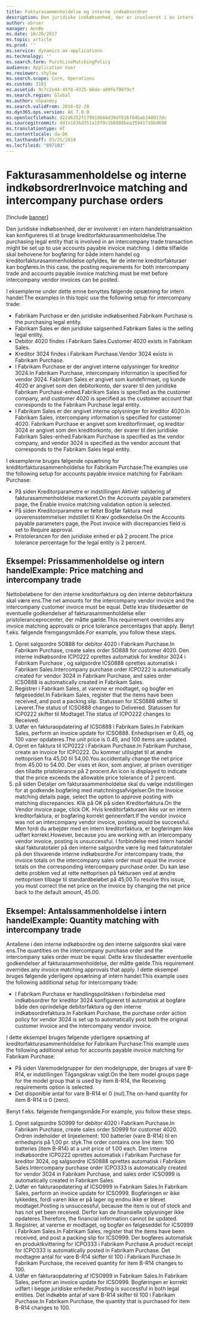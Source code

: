```yaml
---
title: Fakturasammenholdelse og interne indkøbsordrer
description: Den juridiske indkøbsenhed, der er involveret i en intern handelstransaktion kan konfigureres til at bruge kreditorfakturasammenholdelse. I dette tilfælde skal behovene for bogføring for både intern handel og kreditorfakturasammenholdelse opfyldes, før de interne kreditorfakturaer kan bogføres.
author: abruer
manager: AnnBe
ms.date: 10/26/2017
ms.topic: article
ms.prod: ''
ms.service: dynamics-ax-applications
ms.technology: ''
ms.search.form: PurchLineMatchingPolicy
audience: Application User
ms.reviewer: shylaw
ms.search.scope: Core, Operations
ms.custom: 3101
ms.assetid: 9c7c2e44-45f8-4325-b6de-a09fe790f9cf
ms.search.region: Global
ms.author: shpandey
ms.search.validFrom: 2016-02-28
ms.dyn365.ops.version: AX 7.0.0
ms.openlocfilehash: d22d6352f179919666d39df816f04bab340017dc
ms.sourcegitcommit: dd1e1636d351a15f9c1b6808bea359417a9bd690
ms.translationtype: HT
ms.contentlocale: da-DK
ms.lasthandoff: 03/25/2019
ms.locfileid: "897103"
---
```

# <a name="invoice-matching-and-intercompany-purchase-orders"></a><span data-ttu-id="ee046-104">Fakturasammenholdelse og interne indkøbsordrer</span><span class="sxs-lookup"><span data-stu-id="ee046-104">Invoice matching and intercompany purchase orders</span></span>

[!include [banner](../includes/banner.md)]

<span data-ttu-id="ee046-105">Den juridiske indkøbsenhed, der er involveret i en intern handelstransaktion kan konfigureres til at bruge kreditorfakturasammenholdelse.</span><span class="sxs-lookup"><span data-stu-id="ee046-105">The purchasing legal entity that is involved in an intercompany trade transaction might be set up to use accounts payable invoice matching.</span></span> <span data-ttu-id="ee046-106">I dette tilfælde skal behovene for bogføring for både intern handel og kreditorfakturasammenholdelse opfyldes, før de interne kreditorfakturaer kan bogføres.</span><span class="sxs-lookup"><span data-stu-id="ee046-106">In this case, the posting requirements for both intercompany trade and accounts payable invoice matching must be met before intercompany vendor invoices can be posted.</span></span>

<span data-ttu-id="ee046-107">I eksemplerne under dette emne benyttes følgende opsætning for intern handel:</span><span class="sxs-lookup"><span data-stu-id="ee046-107">The examples in this topic use the following setup for intercompany trade:</span></span>
-   <span data-ttu-id="ee046-108">Fabrikam Purchase er den juridiske indkøbsenhed.</span><span class="sxs-lookup"><span data-stu-id="ee046-108">Fabrikam Purchase is the purchasing legal entity.</span></span>
-   <span data-ttu-id="ee046-109">Fabrikam Sales er den juridiske salgsenhed.</span><span class="sxs-lookup"><span data-stu-id="ee046-109">Fabrikam Sales is the selling legal entity.</span></span>
-   <span data-ttu-id="ee046-110">Debitor 4020 findes i Fabrikam Sales.</span><span class="sxs-lookup"><span data-stu-id="ee046-110">Customer 4020 exists in Fabrikam Sales.</span></span>
-   <span data-ttu-id="ee046-111">Kreditor 3024 findes i Fabrikam Purchase.</span><span class="sxs-lookup"><span data-stu-id="ee046-111">Vendor 3024 exists in Fabrikam Purchase.</span></span>
-   <span data-ttu-id="ee046-112">I Fabrikam Purchase er der angivet interne oplysninger for kreditor 3024.</span><span class="sxs-lookup"><span data-stu-id="ee046-112">In Fabrikam Purchase, intercompany information is specified for vendor 3024.</span></span> <span data-ttu-id="ee046-113">Fabrikam Sales er angivet som kundefirmaet, og kunde 4020 er angivet som den debitorkonto, der svarer til den juridiske Fabrikam Purchase-enhed.</span><span class="sxs-lookup"><span data-stu-id="ee046-113">Fabrikam Sales is specified as the customer company, and customer 4020 is specified as the customer account that corresponds to the Fabrikam Purchase legal entity.</span></span>
-   <span data-ttu-id="ee046-114">I Fabrikam Sales er der angivet interne oplysninger for kreditor 4020.</span><span class="sxs-lookup"><span data-stu-id="ee046-114">In Fabrikam Sales, intercompany information is specified for customer 4020.</span></span> <span data-ttu-id="ee046-115">Fabrikam Purchase er angivet som kreditorfirmaet, og kreditor 3024 er angivet som den kreditorkonto, der svarer til den juridiske Fabrikam Sales-enhed.</span><span class="sxs-lookup"><span data-stu-id="ee046-115">Fabrikam Purchase is specified as the vendor company, and vendor 3024 is specified as the vendor account that corresponds to the Fabrikam Sales legal entity.</span></span>

<span data-ttu-id="ee046-116">I eksemplerne bruges følgende opsætning for kreditorfakturasammenholdelse for Fabrikam Purchase:</span><span class="sxs-lookup"><span data-stu-id="ee046-116">The examples use the following setup for accounts payable invoice matching for Fabrikam Purchase:</span></span>
-   <span data-ttu-id="ee046-117">På siden Kreditorparametre er indstillingen Aktivér validering af fakturasammenholdelse markeret.</span><span class="sxs-lookup"><span data-stu-id="ee046-117">On the Accounts payable parameters page, the Enable invoice matching validation option is selected.</span></span>
-   <span data-ttu-id="ee046-118">På siden Kreditorparametre er feltet Bogfør faktura med uoverensstemmelser indstillet til Kræv godkendelse.</span><span class="sxs-lookup"><span data-stu-id="ee046-118">On the Accounts payable parameters page, the Post invoice with discrepancies field is set to Require approval.</span></span>
-   <span data-ttu-id="ee046-119">Pristolerancen for den juridiske enhed er på 2 procent.</span><span class="sxs-lookup"><span data-stu-id="ee046-119">The price tolerance percentage for the legal entity is 2 percent.</span></span>

## <a name="example-price-matching-and-intercompany-trade"></a><span data-ttu-id="ee046-120">Eksempel: Prissammenholdelse og intern handel</span><span class="sxs-lookup"><span data-stu-id="ee046-120">Example: Price matching and intercompany trade</span></span>
<span data-ttu-id="ee046-121">Nettobeløbene for den interne kreditorfaktura og den interne debitorfaktura skal være ens.</span><span class="sxs-lookup"><span data-stu-id="ee046-121">The net amounts for the intercompany vendor invoice and the intercompany customer invoice must be equal.</span></span> <span data-ttu-id="ee046-122">Dette krav tilsidesætter de eventuelle godkendelser af fakturasammenholdelse eller pristoleranceprocenter, der måtte gælde.</span><span class="sxs-lookup"><span data-stu-id="ee046-122">This requirement overrides any invoice matching approvals or price tolerance percentages that apply.</span></span> <span data-ttu-id="ee046-123">Benyt f.eks. følgende fremgangsmåde.</span><span class="sxs-lookup"><span data-stu-id="ee046-123">For example, you follow these steps.</span></span>
1.  <span data-ttu-id="ee046-124">Opret salgsordre SO888 for debitor 4020 i Fabrikam Purchase.</span><span class="sxs-lookup"><span data-stu-id="ee046-124">In Fabrikam Purchase, create sales order SO888 for customer 4020.</span></span> <span data-ttu-id="ee046-125">Den interne indkøbsordre ICP0222 oprettes automatisk for kreditor 3024 i Fabrikam Purchase , og salgsordre ICS0888 oprettes automatisk i Fabrikam Sales.</span><span class="sxs-lookup"><span data-stu-id="ee046-125">Intercompany purchase order ICPO222 is automatically created for vendor 3024 in Fabrikam Purchase, and sales order ICSO888 is automatically created in Fabrikam Sales.</span></span>
2.  <span data-ttu-id="ee046-126">Registrer i Fabrikam Sales, at varerne er modtaget, og bogfør en følgeseddel.</span><span class="sxs-lookup"><span data-stu-id="ee046-126">In Fabrikam Sales, register that the items have been received, and post a packing slip.</span></span> <span data-ttu-id="ee046-127">Statussen for ICS0888 skifter til Leveret.</span><span class="sxs-lookup"><span data-stu-id="ee046-127">The status of ICSO888 changes to Delivered.</span></span> <span data-ttu-id="ee046-128">Statussen for ICP0222 skifter til Modtaget.</span><span class="sxs-lookup"><span data-stu-id="ee046-128">The status of ICPO222 changes to Received.</span></span>
3.  <span data-ttu-id="ee046-129">Udfør en fakturaopdatering af ICS0888 i Fabrikam Sales.</span><span class="sxs-lookup"><span data-stu-id="ee046-129">In Fabrikam Sales, perform an invoice update for ICSO888.</span></span> <span data-ttu-id="ee046-130">Enhedsprisen er 0,45, og 100 varer opdateres.</span><span class="sxs-lookup"><span data-stu-id="ee046-130">The unit price is 0.45, and 100 items are updated.</span></span>
4.  <span data-ttu-id="ee046-131">Opret en faktura til ICP0222 i Fabrikam Purchase.</span><span class="sxs-lookup"><span data-stu-id="ee046-131">In Fabrikam Purchase, create an invoice for ICPO222.</span></span> <span data-ttu-id="ee046-132">Du kommer utilsigtet til at ændre nettoprisen fra 45,00 til 54,00.</span><span class="sxs-lookup"><span data-stu-id="ee046-132">You accidentally change the net price from 45.00 to 54.00.</span></span> <span data-ttu-id="ee046-133">Der vises et ikon, som angiver, at prisen overstiger den tilladte pristolerance på 2 procent.</span><span class="sxs-lookup"><span data-stu-id="ee046-133">An icon is displayed to indicate that the price exceeds the allowable price tolerance of 2 percent.</span></span>
5.  <span data-ttu-id="ee046-134">på siden Detaljer om fakturasammenholdelse skal du vælge indstillingen for at godkende bogføring med matchningsafvigelser.</span><span class="sxs-lookup"><span data-stu-id="ee046-134">On the Invoice matching details page, select the option to approve posting with matching discrepancies.</span></span> <span data-ttu-id="ee046-135">Klik på OK på siden Kreditorfaktura.</span><span class="sxs-lookup"><span data-stu-id="ee046-135">On the Vendor invoice page, click OK.</span></span> <span data-ttu-id="ee046-136">Hvis kreditorfakturaen ikke var en intern kreditorfaktura, er bogføring korrekt gennemført.</span><span class="sxs-lookup"><span data-stu-id="ee046-136">If the vendor invoice was not an intercompany vendor invoice, posting would be successful.</span></span> <span data-ttu-id="ee046-137">Men fordi du arbejder med en intern kreditorfaktura, er bogføringen ikke udført korrekt.</span><span class="sxs-lookup"><span data-stu-id="ee046-137">However, because you are working with an intercompany vendor invoice, posting is unsuccessful.</span></span> <span data-ttu-id="ee046-138">I forbindelse med intern handel skal fakturatotaler på den interne salgsordre være lig med fakturatotaler på den tilsvarende interne indkøbsordre.</span><span class="sxs-lookup"><span data-stu-id="ee046-138">For intercompany trade, the invoice totals on the intercompany sales order must equal the invoice totals on the corresponding intercompany purchase order.</span></span> <span data-ttu-id="ee046-139">Du kan løse dette problem ved at rette nettoprisen på fakturaen ved at ændre nettoprisen tilbage til standardbeløbet på 45,00.</span><span class="sxs-lookup"><span data-stu-id="ee046-139">To resolve this issue, you must correct the net price on the invoice by changing the net price back to the default amount, 45.00.</span></span>

## <a name="example-quantity-matching-with-intercompany-trade"></a><span data-ttu-id="ee046-140">Eksempel: Antalssammenholdelse i intern handel</span><span class="sxs-lookup"><span data-stu-id="ee046-140">Example: Quantity matching with intercompany trade</span></span>
<span data-ttu-id="ee046-141">Antallene i den interne indkøbsordre og den interne salgsordre skal være ens.</span><span class="sxs-lookup"><span data-stu-id="ee046-141">The quantities on the intercompany purchase order and the intercompany sales order must be equal.</span></span> <span data-ttu-id="ee046-142">Dette krav tilsidesætter eventuelle godkendelser af fakturasammenholdelse, der måtte gælde.</span><span class="sxs-lookup"><span data-stu-id="ee046-142">This requirement overrides any invoice matching approvals that apply.</span></span> <span data-ttu-id="ee046-143">I dette eksempel bruges følgende yderligere opsætning af intern handel:</span><span class="sxs-lookup"><span data-stu-id="ee046-143">This example uses the following additional setup for intercompany trade:</span></span>
-   <span data-ttu-id="ee046-144">I Fabrikam Purchase er handlingspolitikken i forbindelse med indkøbsordrer for kreditor 3024 konfigureret til automatisk at bogføre både den oprindelige debitorfaktura og den interne indkøbsordrefaktura.</span><span class="sxs-lookup"><span data-stu-id="ee046-144">In Fabrikam Purchase, the purchase order action policy for vendor 3024 is set up to automatically post both the original customer invoice and the intercompany vendor invoice.</span></span>

<span data-ttu-id="ee046-145">I dette eksempel bruges følgende yderligere opsætning af kreditorfakturasammenholdelse for Fabrikam Purchase:</span><span class="sxs-lookup"><span data-stu-id="ee046-145">This example uses the following additional setup for accounts payable invoice matching for Fabrikam Purchase:</span></span>
-   <span data-ttu-id="ee046-146">På siden Varemodelgrupper for den modelgruppe, der bruges af vare B-R14, er indstillingen Tilgangskrav valgt.</span><span class="sxs-lookup"><span data-stu-id="ee046-146">On the Item model groups page for the model group that is used by item B-R14, the Receiving requirements option is selected.</span></span>
-   <span data-ttu-id="ee046-147">Det disponible antal for vare B-R14 er 0 (nul).</span><span class="sxs-lookup"><span data-stu-id="ee046-147">The on-hand quantity for item B-R14 is 0 (zero).</span></span>

<span data-ttu-id="ee046-148">Benyt f.eks. følgende fremgangsmåde.</span><span class="sxs-lookup"><span data-stu-id="ee046-148">For example, you follow these steps.</span></span>
1.  <span data-ttu-id="ee046-149">Opret salgsordre SO999 for debitor 4020 i Fabrikam Purchase.</span><span class="sxs-lookup"><span data-stu-id="ee046-149">In Fabrikam Purchase, create sales order SO999 for customer 4020.</span></span> <span data-ttu-id="ee046-150">Ordren indeholder et linjeelement: 100 batterier (vare B-R14) til en enhedspris på 1,00 pr. styk.</span><span class="sxs-lookup"><span data-stu-id="ee046-150">The order contains one line item: 100 batteries (item B-R14) at a unit price of 1.00 each.</span></span> <span data-ttu-id="ee046-151">Den interne indkøbsordre ICP0222 oprettes automatisk i Fabrikam Purchase for kreditor 3024, og salgsordre ICS0888 oprettes automatisk i Fabrikam Sales.</span><span class="sxs-lookup"><span data-stu-id="ee046-151">Intercompany purchase order ICPO333 is automatically created for vendor 3024 in Fabrikam Purchase, and sales order ICSO999 is automatically created in Fabrikam Sales.</span></span>
2.  <span data-ttu-id="ee046-152">Udfør en fakturaopdatering af ICSO999 in Fabrikam Sales.</span><span class="sxs-lookup"><span data-stu-id="ee046-152">In Fabrikam Sales, perform an invoice update for ICSO999.</span></span> <span data-ttu-id="ee046-153">Bogføringen er ikke lykkedes, fordi varen ikke er på lager og endnu ikke er blevet modtaget.</span><span class="sxs-lookup"><span data-stu-id="ee046-153">Posting is unsuccessful, because the item is out of stock and has not yet been received.</span></span> <span data-ttu-id="ee046-154">Derfor kan de finansielle oplysninger ikke opdateres.</span><span class="sxs-lookup"><span data-stu-id="ee046-154">Therefore, the financial information cannot be updated.</span></span>
3.  <span data-ttu-id="ee046-155">Registrer, at varerne er modtaget, og bogfør en følgeseddel for ICS0999 i Fabrikam Sales.</span><span class="sxs-lookup"><span data-stu-id="ee046-155">In Fabrikam Sales, register that the items have been received, and post a packing slip for ICSO999.</span></span> <span data-ttu-id="ee046-156">Der bogføres automatisk en produktkvittering for ICPO333 i Fabrikam Purchase.</span><span class="sxs-lookup"><span data-stu-id="ee046-156">A product receipt for ICPO333 is automatically posted in Fabrikam Purchase.</span></span> <span data-ttu-id="ee046-157">Det modtagne antal for vare B-R14 skifter til 100 i Fabrikam Purchase.</span><span class="sxs-lookup"><span data-stu-id="ee046-157">In Fabrikam Purchase, the received quantity for item B-R14 changes to 100.</span></span>
4.  <span data-ttu-id="ee046-158">Udfør en fakturaopdatering af ICSO999 in Fabrikam Sales.</span><span class="sxs-lookup"><span data-stu-id="ee046-158">In Fabrikam Sales, perform an invoice update for ICSO999.</span></span> <span data-ttu-id="ee046-159">Bogføringen er korrekt udført i begge juridiske enheder.</span><span class="sxs-lookup"><span data-stu-id="ee046-159">Posting is successful in both legal entities.</span></span> <span data-ttu-id="ee046-160">Det indkøbte antal af vare B-R14 skifter til 100 i Fabrikam Purchase.</span><span class="sxs-lookup"><span data-stu-id="ee046-160">In Fabrikam Purchase, the quantity that is purchased for item B-R14 changes to 100.</span></span>





